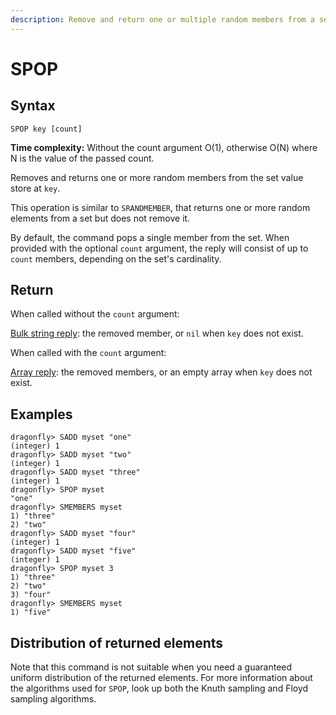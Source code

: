 ```yaml
---
description: Remove and return one or multiple random members from a set
---
```


# SPOP

## Syntax

    SPOP key [count]

**Time complexity:** Without the count argument O(1), otherwise O(N) where N is the value of the passed count.

Removes and returns one or more random members from the set value store at `key`.

This operation is similar to `SRANDMEMBER`, that returns one or more random elements from a set but does not remove it.

By default, the command pops a single member from the set. When provided with
the optional `count` argument, the reply will consist of up to `count` members,
depending on the set's cardinality.

## Return

When called without the `count` argument:

[Bulk string reply](https://redis.io/docs/reference/protocol-spec#resp-bulk-strings): the removed member, or `nil` when `key` does not exist.

When called with the `count` argument:

[Array reply](https://redis.io/docs/reference/protocol-spec#resp-arrays): the removed members, or an empty array when `key` does not exist.

## Examples

```shell
dragonfly> SADD myset "one"
(integer) 1
dragonfly> SADD myset "two"
(integer) 1
dragonfly> SADD myset "three"
(integer) 1
dragonfly> SPOP myset
"one"
dragonfly> SMEMBERS myset
1) "three"
2) "two"
dragonfly> SADD myset "four"
(integer) 1
dragonfly> SADD myset "five"
(integer) 1
dragonfly> SPOP myset 3
1) "three"
2) "two"
3) "four"
dragonfly> SMEMBERS myset
1) "five"
```
## Distribution of returned elements

Note that this command is not suitable when you need a guaranteed uniform distribution of the returned elements. For more information about the algorithms used for `SPOP`, look up both the Knuth sampling and Floyd sampling algorithms.
